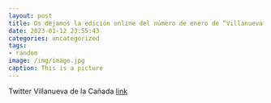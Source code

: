 ```yaml
---
layout: post
title: Os dejamos la edición online del número de enero de “Villanueva al día”, la revista municipal de VillanuevaDeLaCañada. 👉 https...
date: 2023-01-12 23:55:43
categories: uncategorized
tags:
- random
image: /img/image.jpg
caption: This is a picture
---
```

Twitter Villanueva de la Cañada [link](https://twitter.com/AytoVDLCanada/status/1613472811355348997)
